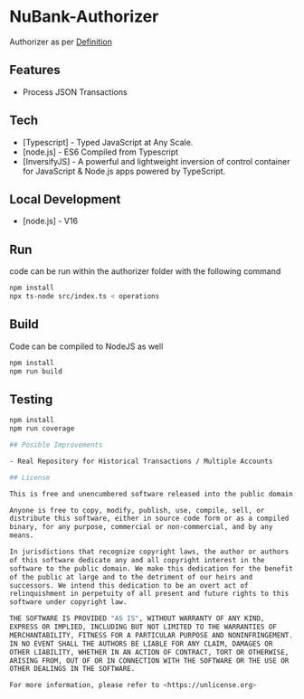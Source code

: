 # NuBank-Authorizer

Authorizer as per [Definition](docs/definition/Authorizer_Coding_Challenge.pdf)

## Features

- Process JSON Transactions

## Tech

- [Typescript] - Typed JavaScript at Any Scale.
- [node.js] - ES6 Compiled from Typescript
- [InversifyJS] - A powerful and lightweight inversion of control container for JavaScript & Node.js apps powered by TypeScript.

## Local Development

- [node.js] - V16

## Run

code can be run within the authorizer folder with the following command 

```sh
npm install
npx ts-node src/index.ts < operations
```

## Build
Code can be compiled to NodeJS as well
```sh
npm install
npm run build
```

## Testing
```sh
npm install
npm run coverage

## Posible Improvements

- Real Repository for Historical Transactions / Multiple Accounts

## License

This is free and unencumbered software released into the public domain.

Anyone is free to copy, modify, publish, use, compile, sell, or
distribute this software, either in source code form or as a compiled
binary, for any purpose, commercial or non-commercial, and by any
means.

In jurisdictions that recognize copyright laws, the author or authors
of this software dedicate any and all copyright interest in the
software to the public domain. We make this dedication for the benefit
of the public at large and to the detriment of our heirs and
successors. We intend this dedication to be an overt act of
relinquishment in perpetuity of all present and future rights to this
software under copyright law.

THE SOFTWARE IS PROVIDED "AS IS", WITHOUT WARRANTY OF ANY KIND,
EXPRESS OR IMPLIED, INCLUDING BUT NOT LIMITED TO THE WARRANTIES OF
MERCHANTABILITY, FITNESS FOR A PARTICULAR PURPOSE AND NONINFRINGEMENT.
IN NO EVENT SHALL THE AUTHORS BE LIABLE FOR ANY CLAIM, DAMAGES OR
OTHER LIABILITY, WHETHER IN AN ACTION OF CONTRACT, TORT OR OTHERWISE,
ARISING FROM, OUT OF OR IN CONNECTION WITH THE SOFTWARE OR THE USE OR
OTHER DEALINGS IN THE SOFTWARE.

For more information, please refer to <https://unlicense.org>